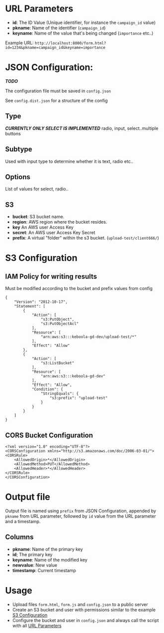 # URL Parameters

- **id**: The ID Value (Unique identifier, for instance the `campaign_id` value)
- **pkname**: Name of the identifier (`campaign_id`)
- **keyname**: Name of the value that's being changed (`importance` etc..)

Example URL: `http://localhost:8000/form.html?id=1234&pkname=campaign_id&keyname=importance`

# JSON Configuration:
***TODO***

The configuration file must be saved in `config.json`

See `config.dist.json` for a structure of the config

## Type
***CURRENTLY ONLY SELECT IS IMPLEMENTED***
radio, input, select..multiple buttons

## Subtype
Used with input type to determine whether it is text, radio etc..

## Options
List of values for select, radio..

## S3

- **bucket**: S3 bucket name.
- **region**: AWS region where the bucket resides.
- **key** An AWS user Access Key
- **secret**: An AWS user Access Key Secret
- **prefix**: A virtual "folder" within the s3 bucket. (`upload-test/client666/`)

# S3 Configuration

## IAM Policy for writing results
Must be modified according to the bucket and prefix values from config

```
{
    "Version": "2012-10-17",
    "Statement": [
        {
            "Action": [
                "s3:PutObject",
                "s3:PutObjectAcl"
            ],
            "Resource": [
                "arn:aws:s3:::keboola-gd-dev/upload-test/*"
            ],
            "Effect": "Allow"
        },
        {
            "Action": [
                "s3:ListBucket"
            ],
            "Resource": [
                "arn:aws:s3:::keboola-gd-dev"
            ],
            "Effect": "Allow",
            "Condition": {
                "StringEquals": {
                    "s3:prefix": "upload-test"
                }
            }
        }
    ]
}
```

## CORS Bucket Configuration

```
<?xml version="1.0" encoding="UTF-8"?>
<CORSConfiguration xmlns="http://s3.amazonaws.com/doc/2006-03-01/">
<CORSRule>
    <AllowedOrigin>*</AllowedOrigin>
    <AllowedMethod>PUT</AllowedMethod>
    <AllowedHeader>*</AllowedHeader>
</CORSRule>
</CORSConfiguration>
```

# Output file

Output file is named using `prefix` from JSON Configuration, appended by `pkname` from URL parameter, followed by `id` value from the URL parameter and a timestamp.

## Columns

- **pkname**: Name of the primary key
- **id**; The primary key
- **keyname**: Name of the modified key
- **newvalue**: New value
- **timestamp**: Current timestamp

# Usage

- Upload files `form.html`, `form.js` and `config.json` to a public server
- Create an S3 bucket and user with permissions similar to the example [S3 Configuration](#s3-configuration)
- Configure the bucket and user in `config.json` and always call the script with all [URL Parameters](#url-parameters)


